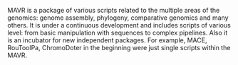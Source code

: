 MAVR is a package of various scripts related to the multiple areas of the genomics: genome assembly, 
phylogeny, comparative genomics and many others.
It is under a continuous development and includes scripts of various level: from basic manipulation with sequences to complex pipelines.
Also it is an incubator for new independent packages. 
For example, MACE, RouToolPa, ChromoDoter in the beginning were just single scripts within the MAVR. 
